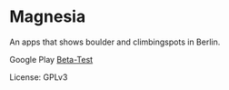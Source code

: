 # Magnesia

An apps that shows boulder and climbingspots in Berlin.

Google Play [Beta-Test](https://play.google.com/apps/testing/climbberlin.de.mapapps.climbup)

License: GPLv3
